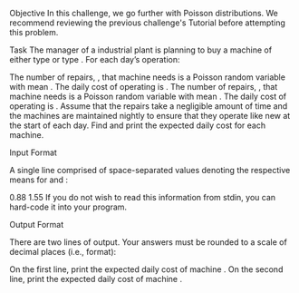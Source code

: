Objective
In this challenge, we go further with Poisson distributions. We recommend reviewing the previous challenge's Tutorial before attempting this problem.

Task
The manager of a industrial plant is planning to buy a machine of either type  or type . For each day’s operation:

The number of repairs, , that machine  needs is a Poisson random variable with mean . The daily cost of operating  is .
The number of repairs, , that machine  needs is a Poisson random variable with mean . The daily cost of operating  is .
Assume that the repairs take a negligible amount of time and the machines are maintained nightly to ensure that they operate like new at the start of each day. Find and print the expected daily cost for each machine.

Input Format

A single line comprised of  space-separated values denoting the respective means for  and :

0.88 1.55
If you do not wish to read this information from stdin, you can hard-code it into your program.

Output Format

There are two lines of output. Your answers must be rounded to a scale of  decimal places (i.e.,  format):

On the first line, print the expected daily cost of machine .
On the second line, print the expected daily cost of machine .